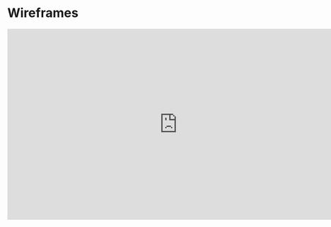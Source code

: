 # Wireframes

<iframe width="768" height="432" src="https://miro.com/app/embed/uXjVLq6Jcp0=/?pres=1&frameId=3458764615694151748&embedId=2192498780" frameborder="0" scrolling="no" allow="fullscreen; clipboard-read; clipboard-write" allowfullscreen></iframe>